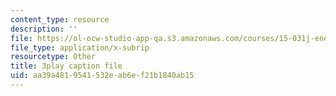 ```yaml
---
content_type: resource
description: ''
file: https://ol-ocw-studio-app-qa.s3.amazonaws.com/courses/15-031j-energy-decisions-markets-and-policies-spring-2012/aa39a4819541532eab6ef21b1840ab15_dZtcXCwIFw.vtt
file_type: application/x-subrip
resourcetype: Other
title: 3play caption file
uid: aa39a481-9541-532e-ab6e-f21b1840ab15
---
```

